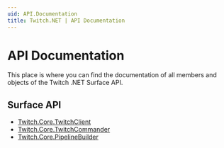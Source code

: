```yaml
---
uid: API.Documentation
title: Twitch.NET | API Documentation
---
```


# API Documentation

This place is where you can find the documentation of all members and objects of the Twitch .NET Surface API.

## Surface API

- [Twitch.Core.TwitchClient]("#")
- [Twitch.Core.TwitchCommander]("")
- [Twitch.Core.PipelineBuilder]("")

